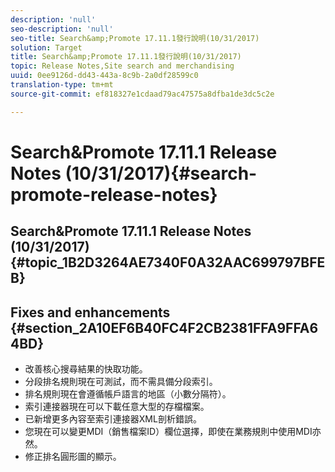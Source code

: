 ```yaml
---
description: 'null'
seo-description: 'null'
seo-title: Search&amp;Promote 17.11.1發行說明(10/31/2017)
solution: Target
title: Search&amp;Promote 17.11.1發行說明(10/31/2017)
topic: Release Notes,Site search and merchandising
uuid: 0ee9126d-dd43-443a-8c9b-2a0df28599c0
translation-type: tm+mt
source-git-commit: ef818327e1cdaad79ac47575a8dfba1de3dc5c2e

---
```



# Search&amp;Promote 17.11.1 Release Notes (10/31/2017){#search-promote-release-notes}

## Search&amp;Promote 17.11.1 Release Notes (10/31/2017) {#topic_1B2D3264AE7340F0A32AAC699797BFEB}

## Fixes and enhancements {#section_2A10EF6B40FC4F2CB2381FFA9FFA64BD}

* 改善核心搜尋結果的快取功能。
* 分段排名規則現在可測試，而不需具備分段索引。
* 排名規則現在會遵循帳戶語言的地區（小數分隔符）。
* 索引連接器現在可以下載任意大型的存檔檔案。
* 已新增更多內容至索引連接器XML剖析錯誤。
* 您現在可以變更MDI（銷售檔案ID）欄位選擇，即使在業務規則中使用MDI亦然。
* 修正排名圓形圖的顯示。

